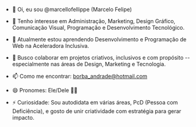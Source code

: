 - 👋 Oi, eu sou @marcellofellippe (Marcelo Felipe)

- 👀 Tenho interesse em Administração, Marketing, Design Gráfico, Comunicação Visual, Programação e Desenvolvimento Tecnológico.

- 🌱 Atualmente estou aprendendo Desenvolvimento e Programação de Web na Aceleradora Inclusiva.

- 💞️ Busco colaborar em projetos criativos, inclusivos e com propósito -- especialmente nas áreas de Design, Marketing e Tecnologia.

- 📫 Como me encontrar: borba_andrade@hotmail.com

- 😄 Pronomes: Ele/Dele 🏳️‍🌈

- ⚡ Curiosidade: Sou autodidata em várias áreas, PcD (Pessoa com Deficiência), e gosto de unir criatividade com estratégia para gerar impacto.

